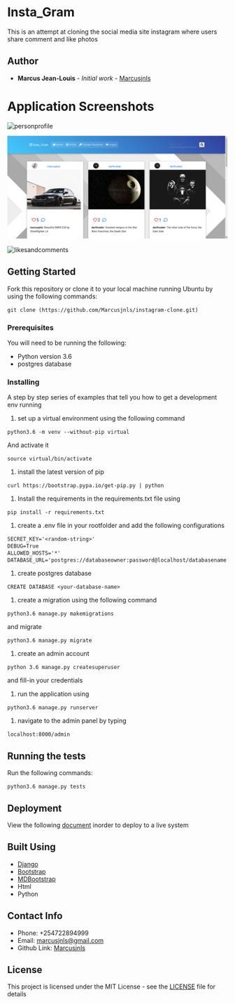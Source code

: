 # Insta_Gram

This is an attempt at cloning the social media site instagram where users share comment and like photos

## Author

* **Marcus Jean-Louis** - *Initial work* - [Marcusjnls](https://github.com/Marcusjnls)

# Application Screenshots

![personprofile](screenshots/personprofile.png)

![homepage](screenshots/Home.png)

![likesandcomments](screenshots/likes.png)

## Getting Started

Fork this repository or clone it to your local machine running Ubuntu by using the following commands:
```
git clone (https://github.com/Marcusjnls/instagram-clone.git)
```

### Prerequisites

You will need to be running the following:

* Python version 3.6
* postgres database

### Installing

A step by step series of examples that tell you how to get a development env running

1. set up a virtual environment using the following command

```
python3.6 -m venv --without-pip virtual
```

And activate it

```
source virtual/bin/activate
```
1. install the latest version of pip

```
curl https://bootstrap.pypa.io/get-pip.py | python
```

1. Install the requirements in the requirements.txt file using
```
pip install -r requirements.txt
```
1. create a .env file in your rootfolder and add the following configurations
```
SECRET_KEY='<random-string>'
DEBUG=True
ALLOWED_HOSTS='*'
DATABASE_URL='postgres://databaseowner:password@localhost/databasename'
```
1. create postgres database
```
CREATE DATABASE <your-database-name>
```
1. create a migration using the following command
```
python3.6 manage.py makemigrations
```

and migrate

```
python3.6 manage.py migrate
```
1. create an admin account
```
python 3.6 manage.py createsuperuser
```
and fill-in your credentials

1. run the application using 
```
python3.6 manage.py runserver
```
1. navigate to the admin panel by typing 
```
localhost:8000/admin
```



## Running the tests

Run the following commands:
```
python3.6 manage.py tests
```

## Deployment

View the following [document](https://github.com/jakhax/deploying-django-to-heroku-manual) inorder to deploy to a live system

## Built Using

* [Django](https://www.djangoproject.com/download/)
* [Bootstrap](https://getbootstrap.com)
* [MDBootstrap](https://mdbootstrap.com/)
* Html
* Python

## Contact Info

* Phone: +254722894999
* Email: marcusjnls@gmail.com
* Github Link: [Marcusjnls](https://github.com/Marcusjnls)

## License

This project is licensed under the MIT License - see the [LICENSE](LICENSE) file for details

